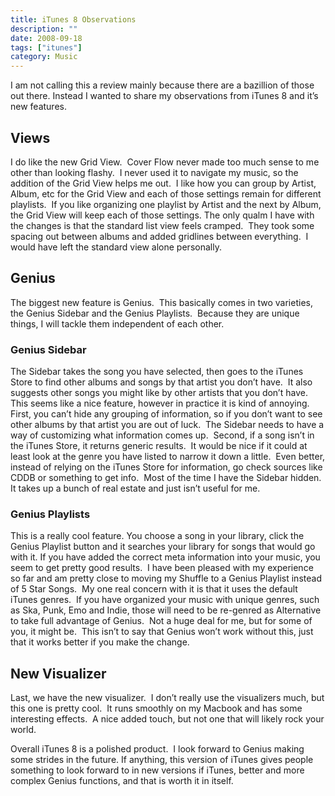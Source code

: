 ```yaml
---
title: iTunes 8 Observations
description: ""
date: 2008-09-18
tags: ["itunes"]
category: Music
---
```



I am not calling this a review mainly because there are a bazillion of those out there. Instead I wanted to share my observations from iTunes 8 and it’s new features.

<h2>Views</h2>

I do like the new Grid View.&nbsp; Cover Flow never made too much sense to me other than looking flashy.&nbsp; I never used it to navigate my music, so the addition of the Grid View helps me out.&nbsp; I like how you can group by Artist, Album, etc for the Grid View and each of those settings remain for different playlists.&nbsp; If you like organizing one playlist by Artist and the next by Album, the Grid View will keep each of those settings. The only qualm I have with the changes is that the standard list view feels cramped.&nbsp; They took some spacing out between albums and added gridlines between everything.&nbsp; I would have left the standard view alone personally.

<h2>Genius</h2>

The biggest new feature is Genius.&nbsp; This basically comes in two varieties, the Genius Sidebar and the Genius Playlists.&nbsp; Because they are unique things, I will tackle them independent of each other.

<h3>Genius Sidebar</h3>

The Sidebar takes the song you have selected, then goes to the iTunes Store to find other albums and songs by that artist you don’t have.&nbsp; It also suggests other songs you might like by other artists that you don’t have.&nbsp; This seems like a nice feature, however in practice it is kind of annoying.&nbsp; First, you can’t hide any grouping of information, so if you don’t want to see other albums by that artist you are out of luck.&nbsp; The Sidebar needs to have a way of customizing what information comes up.&nbsp; Second, if a song isn’t in the iTunes Store, it returns generic results.&nbsp; It would be nice if it could at least look at the genre you have listed to narrow it down a little.&nbsp; Even better, instead of relying on the iTunes Store for information, go check sources like CDDB or something to get info.&nbsp; Most of the time I have the Sidebar hidden.&nbsp; It takes up a bunch of real estate and just isn’t useful for me.

<h3>Genius Playlists</h3>

This is a really cool feature. You choose a song in your library, click the Genius Playlist button and it searches your library for songs that would go with it. If you have added the correct meta information into your music, you seem to get pretty good results.&nbsp; I have been pleased with my experience so far and am pretty close to moving my Shuffle to a Genius Playlist instead of 5 Star Songs.&nbsp; My one real concern with it is that it uses the default iTunes genres.&nbsp; If you have organized your music with unique genres, such as Ska, Punk, Emo and Indie, those will need to be re-genred as Alternative to take full advantage of Genius.&nbsp; Not a huge deal for me, but for some of you, it might be.&nbsp; This isn’t to say that Genius won’t work without this, just that it works better if you make the change.

<h2>New Visualizer</h2>

Last, we have the new visualizer.&nbsp; I don’t really use the visualizers much, but this one is pretty cool.&nbsp; It runs smoothly on my Macbook and has some interesting effects.&nbsp; A nice added touch, but not one that will likely rock your world.

Overall iTunes 8 is a polished product.&nbsp; I look forward to Genius making some strides in the future. If anything, this version of iTunes gives people something to look forward to in new versions if iTunes, better and more complex Genius functions, and that is worth it in itself.
